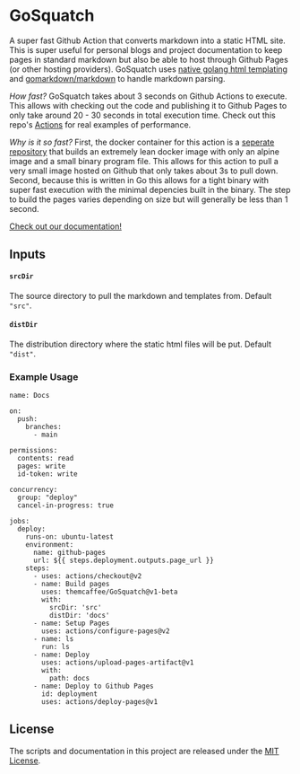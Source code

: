 # GoSquatch

A super fast Github Action that converts markdown into a static HTML site. This is super useful for personal blogs and project documentation
to keep pages in standard markdown but also be able to host through Github Pages (or other hosting providers). GoSquatch uses [native golang html templating](https://pkg.go.dev/html/template) and [gomarkdown/markdown](https://github.com/gomarkdown/markdown) to handle markdown parsing.

_How fast?_ 
GoSquatch takes about 3 seconds on Github Actions to execute. This allows with checking out the code and publishing it to Github Pages to only take around 
20 - 30 seconds in total execution time. Check out this repo's [Actions](https://github.com/themcaffee/GoSquatch/actions) for real examples of performance.


_Why is it so fast?_ 
First, the docker container for this action is a [seperate repository](https://github.com/themcaffee/GoSquatchDocker) that builds an extremely lean docker 
image with only an alpine image and a small binary program file. This allows for this action to pull a very small image hosted on Github that only takes 
about 3s to pull down. Second, because this is written in Go this allows for a tight binary with super fast execution with the minimal depencies built in 
the binary. The step to build the pages varies depending 
on size but will generally be less than 1 second. 

[Check out our documentation!](https://mitchmcaffee.com/GoSquatch/)

## Inputs

#### `srcDir`

The source directory to pull the markdown and templates from. Default `"src"`.

#### `distDir`

The distribution directory where the static html files will be put. Default `"dist"`.

### Example Usage

```
name: Docs

on:
  push:
    branches:
      - main

permissions:
  contents: read
  pages: write
  id-token: write

concurrency:
  group: "deploy"
  cancel-in-progress: true

jobs:
  deploy:
    runs-on: ubuntu-latest
    environment:
      name: github-pages
      url: ${{ steps.deployment.outputs.page_url }}
    steps:
      - uses: actions/checkout@v2
      - name: Build pages
        uses: themcaffee/GoSquatch@v1-beta
        with:
          srcDir: 'src'
          distDir: 'docs'
      - name: Setup Pages
        uses: actions/configure-pages@v2
      - name: ls
        run: ls
      - name: Deploy
        uses: actions/upload-pages-artifact@v1
        with:
          path: docs
      - name: Deploy to Github Pages
        id: deployment
        uses: actions/deploy-pages@v1
```

## License

The scripts and documentation in this project are released under the [MIT License](https://github.com/themcaffee/GoSquatch/blob/main/LICENSE).